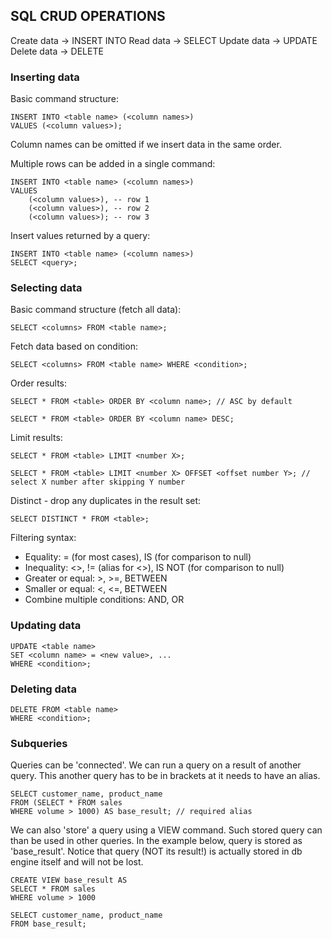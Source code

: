 ## SQL CRUD OPERATIONS

Create data -> INSERT INTO
Read data -> SELECT
Update data -> UPDATE
Delete data -> DELETE

### Inserting data

Basic command structure:

    INSERT INTO <table name> (<column names>)
    VALUES (<column values>);

Column names can be omitted if we insert data in the same order.

Multiple rows can be added in a single command:

    INSERT INTO <table name> (<column names>)
    VALUES
        (<column values>), -- row 1
        (<column values>), -- row 2
        (<column values>); -- row 3

Insert values returned by a query:

    INSERT INTO <table name> (<column names>)
    SELECT <query>;

### Selecting data

Basic command structure (fetch all data):

    SELECT <columns> FROM <table name>;

Fetch data based on condition:

    SELECT <columns> FROM <table name> WHERE <condition>;

Order results:

    SELECT * FROM <table> ORDER BY <column name>; // ASC by default

    SELECT * FROM <table> ORDER BY <column name> DESC;

Limit results:

    SELECT * FROM <table> LIMIT <number X>;

    SELECT * FROM <table> LIMIT <number X> OFFSET <offset number Y>; // select X number after skipping Y number

Distinct - drop any duplicates in the result set:

    SELECT DISTINCT * FROM <table>;

Filtering syntax:

- Equality: = (for most cases), IS (for comparison to null)
- Inequality: <>, != (alias for <>), IS NOT (for comparison to null)
- Greater or equal: >, >=, BETWEEN
- Smaller or equal: <, <=, BETWEEN
- Combine multiple conditions: AND, OR

### Updating data

    UPDATE <table name>
    SET <column name> = <new value>, ...
    WHERE <condition>;

### Deleting data

    DELETE FROM <table name>
    WHERE <condition>;

### Subqueries

Queries can be 'connected'. We can run a query on a result of another query. This another query has to be in brackets at it needs to have an alias.

    SELECT customer_name, product_name
    FROM (SELECT * FROM sales
    WHERE volume > 1000) AS base_result; // required alias

We can also 'store' a query using a VIEW command. Such stored query can than be used in other queries. In the example below, query is stored as 'base_result'. Notice that query (NOT its result!) is actually stored in db engine itself and will not be lost.

    CREATE VIEW base_result AS
    SELECT * FROM sales
    WHERE volume > 1000

    SELECT customer_name, product_name
    FROM base_result;